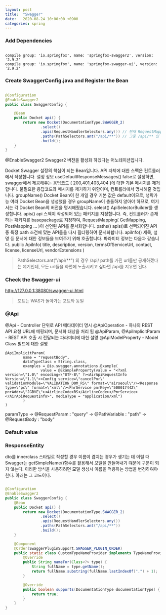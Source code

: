 ```yaml
---
layout: post
title:  "Swagger"
date:   2020-08-24 10:00:00 +0900
categories: spring
---
```


### Add Dependencies

```

compile group: 'io.springfox', name: 'springfox-swagger2', version: '2.9.2'
compile group: 'io.springfox', name: 'springfox-swagger-ui', version: '2.9.2'

```


### Create SwaggerConfig.java and Register the Bean

```java 

@Configuration
@EnableSwagger2
public class SwaggerConfig {

    @Bean
    public Docket api() {
        return new Docket(DocumentationType.SWAGGER_2)
                .select()
                .apis(RequestHandlerSelectors.any()) // 현재 RequestMapping으로 할당된 모든 URL 리스트를 추출
                .paths(PathSelectors.ant("/api/**")) // 그중 /api/** 인 URL들만 필터링
                .build();
    }
}

```

@EnableSwagger2
Swagger2 버전을 활성화 하겠다는 어노테이션입니다.

Docket
Swagger 설정의 핵심이 되는 Bean입니다.
API 자체에 대한 스펙은 컨트롤러에서 작성합니다.
설정 정보
useDefaultResponseMessages()
false로 설정하면, swagger에서 제공해주는 응답코드 ( 200,401,403,404 )에 대한 기본 메시지를 제거합니다.
불필요한 응답코드와 메시지를 제거하기 위함이며, 컨트롤러에서 명시해줄 것입니다.
groupName()
Docket Bean이 한 개일 경우
기본 값은 default이므로, 생략가능
여러 Docket Bean을 생성했을 경우
groupName이 충돌하지 않아야 하므로, 여기서는 각 Docket Bean의 버전을 명시해줬습니다.
select()
ApiSelectorBuilder를 생성합니다.
apis()
api 스펙이 작성되어 있는 패키지를 지정합니다.
즉, 컨트롤러가 존재하는 패키지를 basepackage로 지정하여, RequestMapping( GetMapping, PostMapping ... )이 선언된 API를 문서화합니다.
paths()
apis()로 선택되어진 API중 특정 path 조건에 맞는 API들을 다시 필터링하여 문서화합니다.
apiInfo()
제목, 설명 등 문서에 대한 정보들을 보여주기 위해 호출합니다.
파라미터 정보는 다음과 같습니다.
public ApiInfo( title, description, version, termsOfServiceUrl, contact, license, licenseUrl, vendorExtensions )

> PathSelectors.ant("/api/**") 의 경우 /api/ path를 가진 url들만 공개하겠다는 얘기인데, 모든 url들을 화면에 노출시키고 싶다면 /api를 지우면 된다. 


### Check the Swagger-ui

http://127.0.0.1:38080/swagger-ui.html

> 포트는 WAS가 돌아가는 포트와 동일

### @Api

@Api - Controller 단위로 API 메타데이터 명시
@ApiOperation - 하나의 REST API 요청 URL에 메핑되며, 문서화 대상을 처리 됨
@ApiParam, @ApiImplicitParam - REST API 호출 시 전달되는 파라미터에 대한 설명
@ApiModelProperty - Model Class 필드에 대한 설명

    @ApiImplicitParam(
            name = "requestBody",
            dataTypeClass = String.class,
            examples = @io.swagger.annotations.Example(
                    value = @ExampleProperty(value = "<?xml version=\"1.0\" encoding=\"UTF-8\" ?><AirApiRequestInfo Version=\"1.1\"><Config service=\"cancelPnr\" validationModule=\"VALIDATION_DOM_RS\" format=\"airseoul\"/><Response type=\"pc\" format=\"xml\"/><PnrService pnrKey=\"500017442\" pnrAddr=\"JGBVE\"><AirlineCode>RS</AirlineCode></PnrService></AirApiRequestInfo>", mediaType = "application/xml")
            )
    )
    
paramType
    -> @RequestParam : "query"
    -> @PathVariable : "path"
    -> @RequestBody : "body"
    
    
### Default value

### ResponseEntity

dto를 innerclass 스타일로 작성할 경우 이름이 겹치는 경우가 생기는 데 이럴 때 Swagger는 getSimpleName()함수를 활용해서 모델을 만들어내기 떄문에 구분이 되지 않는다. 이러한 방식을 사용하려면 모델 생성시 이름을 적용하는 방법을 변경하여야 한다. 아래는 그 코드이다.
```java

@Configuration
@EnableSwagger2
public class SwaggerConfig {
    @Bean
    public Docket api() {
        return new Docket(DocumentationType.SWAGGER_2)
                .select()
                .apis(RequestHandlerSelectors.any())
                .paths(PathSelectors.ant("/api/**"))
                .build();
    }

    @Component
    @Order(SwaggerPluginSupport.SWAGGER_PLUGIN_ORDER)
    public static class CustomTypeNameProvider implements TypeNameProviderPlugin {
        @Override
        public String nameFor(Class<?> type) {
            String fullName = type.getName();
            return fullName.substring(fullName.lastIndexOf(".") + 1);
        }

        @Override
        public boolean supports(DocumentationType documentationType) {
            return true;
        }
    }
}

```

